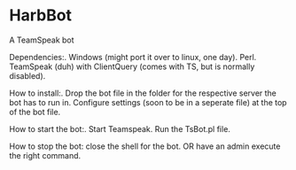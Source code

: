 HarbBot
=======
A TeamSpeak bot

Dependencies:.
Windows (might port it over to linux, one day).
Perl.
TeamSpeak (duh) with ClientQuery (comes with TS, but is normally disabled).

How to install:.
Drop the bot file in the folder for the respective server the bot has to run in.
Configure settings (soon to be in a seperate file) at the top of the bot file.

How to start the bot:.
Start Teamspeak.
Run the TsBot.pl file.

How to stop the bot:
close the shell for the bot.
OR have an admin execute the right command.